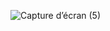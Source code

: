 ![Capture d’écran (5)](https://github.com/user-attachments/assets/85dc16a3-554d-47b2-94c1-7c1cf184e847)

